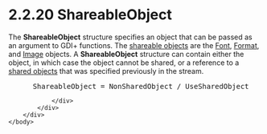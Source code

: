 <html dir="LTR" xmlns:mshelp="http://msdn.microsoft.com/mshelp" xmlns:ddue="http://ddue.schemas.microsoft.com/authoring/2003/5" xmlns:xlink="http://www.w3.org/1999/xlink" xmlns:tool="http://www.microsoft.com/tooltip">
    <head>
        <meta http-equiv="Content-Type" content="text/html; CHARSET=utf-8"></meta>
        <meta name="save" content="history"></meta>
        <title>2.2.20 ShareableObject</title>
        <xml>
            <mshelp:toctitle title="2.2.20 ShareableObject"></mshelp:toctitle>
            <mshelp:rltitle title="[MS-RGDI]: ShareableObject"></mshelp:rltitle>
            <mshelp:keyword index="A" term="55aa3259-66cd-4c39-9102-e056659e5a9a"></mshelp:keyword>
            <mshelp:attr name="DCSext.ContentType" value="open specification"></mshelp:attr>
            <mshelp:attr name="AssetID" value="55aa3259-66cd-4c39-9102-e056659e5a9a"></mshelp:attr>
            <mshelp:attr name="TopicType" value="kbRef"></mshelp:attr>
            <mshelp:attr name="DCSext.Title" value="[MS-RGDI]: ShareableObject" />
        </xml>
    </head>
    <body>
        <div id="header">
            <h1 class="heading">2.2.20 ShareableObject</h1>
        </div>
        <div id="mainSection">
            <div id="mainBody">
                <div id="allHistory" class="saveHistory"></div>
                <div id="sectionSection0" class="section" name="collapseableSection">
                    

<p>The <b>ShareableObject</b> structure specifies an object
that can be passed as an argument to GDI+ functions. The <a href="557e6223-9107-4be3-9f7c-b83beb5d16fc.htm#gt_9fe00c12-b250-4090-adf0-10e296366ce2">shareable objects</a> are the <a href="ebbd0c06-4c68-4335-897e-577737d21387.htm">Font</a>, <a href="e00f31f3-41c5-47e7-a902-d2e533892727.htm">Format</a>, and <a href="b56dd4fa-9cc1-4355-9d13-cbd52f9f3b83.htm">Image</a> objects. A <b>ShareableObject</b>
structure can contain either the object, in which case the object cannot be
shared, or a reference to a <a href="557e6223-9107-4be3-9f7c-b83beb5d16fc.htm#gt_dd28a39f-3fcb-41fc-810a-f64a77573327">shared
objects</a> that was specified previously in the stream.</p>

<dl>
<dd>
<div><pre> ShareableObject = NonSharedObject / UseSharedObject
</pre></div>
</dd></dl>


                </div>
            </div>
        </div>
    </body>
</html>